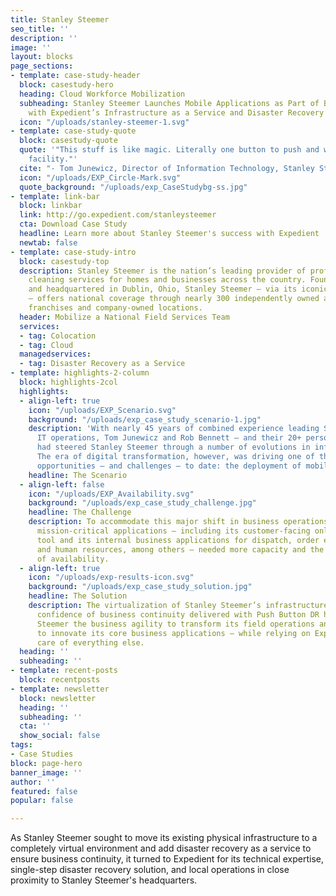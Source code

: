 ```yaml
---
title: Stanley Steemer
seo_title: ''
description: ''
image: ''
layout: blocks
page_sections:
- template: case-study-header
  block: casestudy-hero
  heading: Cloud Workforce Mobilization
  subheading: Stanley Steemer Launches Mobile Applications as Part of Business Transformation
    with Expedient’s Infrastructure as a Service and Disaster Recovery Solutions
  icon: "/uploads/stanley-steemer-1.svg"
- template: case-study-quote
  block: casestudy-quote
  quote: '"This stuff is like magic. Literally one button to push and we were in another
    facility."'
  cite: "- Tom Junewicz, Director of Information Technology, Stanley Steemer"
  icon: "/uploads/EXP_Circle-Mark.svg"
  quote_background: "/uploads/exp_CaseStudybg-ss.jpg"
- template: link-bar
  block: linkbar
  link: http://go.expedient.com/stanleysteemer
  cta: Download Case Study
  headline: Learn more about Stanley Steemer's success with Expedient
  newtab: false
- template: case-study-intro
  block: casestudy-top
  description: Stanley Steemer is the nation’s leading provider of professional deep
    cleaning services for homes and businesses across the country. Founded in 1947
    and headquartered in Dublin, Ohio, Stanley Steemer – via its iconic yellow vans
    – offers national coverage through nearly 300 independently owned and operated
    franchises and company-owned locations.
  header: Mobilize a National Field Services Team
  services:
  - tag: Colocation
  - tag: Cloud
  managedservices:
  - tag: Disaster Recovery as a Service
- template: highlights-2-column
  block: highlights-2col
  highlights:
  - align-left: true
    icon: "/uploads/EXP_Scenario.svg"
    background: "/uploads/exp_case_study_scenario-1.jpg"
    description: 'With nearly 45 years of combined experience leading Stanley Steemer’s
      IT operations, Tom Junewicz and Rob Bennett – and their 20+ person IT team –
      had steered Stanley Steemer through a number of evolutions in information technology.
      The era of digital transformation, however, was driving one of their biggest
      opportunities – and challenges – to date: the deployment of mobile field services.'
    headline: The Scenario
  - align-left: false
    icon: "/uploads/EXP_Availability.svg"
    background: "/uploads/exp_case_study_challenge.jpg"
    headline: The Challenge
    description: To accommodate this major shift in business operations, Stanley Steemer’s
      mission-critical applications – including its customer-facing online scheduling
      tool and its internal business applications for dispatch, order entry, payroll,
      and human resources, among others – needed more capacity and the highest levels
      of availability.
  - align-left: true
    icon: "/uploads/exp-results-icon.svg"
    background: "/uploads/exp_case_study_solution.jpg"
    headline: The Solution
    description: The virtualization of Stanley Steemer’s infrastructure and the added
      confidence of business continuity delivered with Push Button DR have given Stanley
      Steemer the business agility to transform its field operations and continue
      to innovate its core business applications – while relying on Expedient to take
      care of everything else.
  heading: ''
  subheading: ''
- template: recent-posts
  block: recentposts
- template: newsletter
  block: newsletter
  heading: ''
  subheading: ''
  cta: ''
  show_social: false
tags:
- Case Studies
block: page-hero
banner_image: ''
author: ''
featured: false
popular: false

---
```

As Stanley Steemer sought to move its existing physical infrastructure to a completely virtual environment and add disaster recovery as a service to ensure business continuity, it turned to Expedient for its technical expertise, single-step disaster recovery solution, and local operations in close proximity to Stanley Steemer's headquarters.